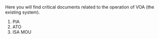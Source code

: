 Here you will find critical documents related to the operation of VOA (the existing system). 

1. PIA
2. ATO
3. ISA MOU 
